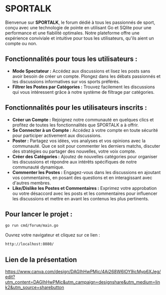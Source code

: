# SPORTALK
Bienvenue sur **SPORTALK**, le forum dédié à tous les passionnés de sport, conçu avec une technologie de pointe en utilisant Go et SQlite pour une performance et une fiabilité optimales. Notre plateforme offre une expérience conviviale et intuitive pour tous les utilisateurs, qu'ils aient un compte ou non.

## Fonctionnalités pour tous les utilisateurs :
- **Mode Spectateur :** Accédez aux discussions et lisez les posts sans avoir besoin de créer un compte. Plongez dans les débats passionnés et les discussions informatives sur vos sports préférés.
- **Filtrer les Postes par Catégories :** Trouvez facilement les discussions qui vous intéressent grâce à notre système de filtrage par catégories.

## Fonctionnalités pour les utilisateurs inscrits :
- **Créer un Compte :** Rejoignez notre communauté en quelques clics et profitez de toutes les fonctionnalités que SPORTALK a à offrir.
- **Se Connecter à un Compte :** Accédez à votre compte en toute sécurité pour participer activement aux discussions.
- **Poster :** Partagez vos idées, vos analyses et vos opinions avec la communauté. Que ce soit pour commenter les derniers matchs, discuter des stratégies ou partager des nouvelles, votre voix compte.
- **Créer des Catégories :** Ajoutez de nouvelles catégories pour organiser les discussions et répondre aux intérêts spécifiques de notre communauté dynamique.
- **Commenter les Postes :** Engagez-vous dans les discussions en ajoutant vos commentaires, en posant des questions et en interagissant avec d'autres membres.
- **Like/Dislike les Postes et Commentaires :** Exprimez votre approbation ou votre désaccord avec les posts et les commentaires pour influencer les discussions et mettre en avant les contenus les plus pertinents.

## Pour lancer le projet :
```sh
go run cmd/forum/main.go
```
Ouvrez votre navigateur et cliquez sur ce lien :
```sh
http://localhost:8080/
```

## Lien de la présentation
https://www.canva.com/design/DAGIhHwPMjc/4Ai268W6lOY9icMyp6XJeg/edit?utm_content=DAGIhHwPMjc&utm_campaign=designshare&utm_medium=link2&utm_source=sharebutton